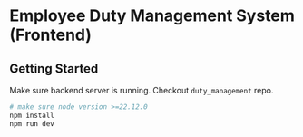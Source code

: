 # Employee Duty Management System (Frontend)

## Getting Started

Make sure backend server is running. Checkout `duty_management` repo.

```bash
# make sure node version >=22.12.0
npm install
npm run dev
```

